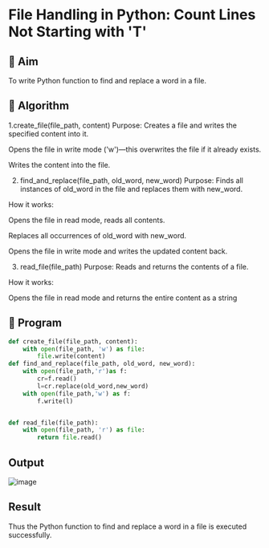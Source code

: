 # File Handling in Python: Count Lines Not Starting with 'T'

## 🎯 Aim
To write Python function to find and replace a word in a file.

## 🧠 Algorithm
1.create_file(file_path, content)
Purpose: Creates a file and writes the specified content into it.

Opens the file in write mode ('w')—this overwrites the file if it already exists.

Writes the content into the file.

2. find_and_replace(file_path, old_word, new_word)
Purpose: Finds all instances of old_word in the file and replaces them with new_word.

How it works:

Opens the file in read mode, reads all contents.

Replaces all occurrences of old_word with new_word.

Opens the file in write mode and writes the updated content back.

3. read_file(file_path)
Purpose: Reads and returns the contents of a file.

How it works:

Opens the file in read mode and returns the entire content as a string

## 🧾 Program
``` python
def create_file(file_path, content):
    with open(file_path, 'w') as file:
        file.write(content)
def find_and_replace(file_path, old_word, new_word):
    with open(file_path,'r')as f:
        cr=f.read()
        l=cr.replace(old_word,new_word)
    with open(file_path,'w') as f:
        f.write(l)


def read_file(file_path):
    with open(file_path, 'r') as file:
        return file.read()
```
## Output
![image](https://github.com/user-attachments/assets/3cce9630-0e78-46ae-8047-d13e862e936c)

## Result
Thus the  Python function to find and replace a word in a file is executed successfully.
